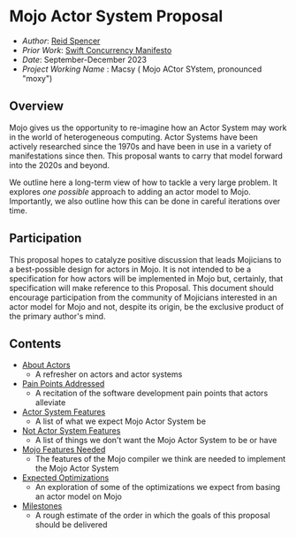 # Mojo Actor System Proposal

* _Author_: [Reid Spencer](https://github.com/reid-spencer)
* _Prior Work_: [Swift Concurrency Manifesto](https://gist.github.com/lattner/31ed37682ef1576b16bca1432ea9f782)
* _Date_: September-December 2023
* _Project Working Name_ : Macsy ( Mojo ACtor SYstem, pronounced "moxy")

## Overview
Mojo gives us the opportunity to re-imagine how an Actor System may 
work in the world of heterogeneous computing. Actor Systems have been 
actively researched since the 1970s and have been in use in a variety of
manifestations since then. This proposal wants to carry that model forward into
the 2020s and beyond.
 
We outline here a long-term view of how to tackle a very large problem.
It explores *one possible* approach to adding an actor model to Mojo. 
Importantly, we also outline how this can be done in careful iterations
over time.

## Participation
This proposal hopes to catalyze positive discussion that leads Mojicians to a
best-possible design for actors in Mojo. It is not intended to be a
specification for how actors will be implemented in Mojo but, certainly, that
specification will make reference to this Proposal. This document should
encourage participation from the community of Mojicians interested in an
actor model for Mojo and not, despite its origin, be the exclusive product of
the primary author's mind.

## Contents
* [About Actors](about-actors.md)
  * A refresher on actors and actor systems 
* [Pain Points Addressed](pain-points-addressed.md) 
  * A recitation of the software development pain points that actors alleviate
* [Actor System Features](actor-system-features.md)
  * A list of what we expect Mojo Actor System be
* [Not Actor System Features](not-actor-system-features.md)
  * A list of things we don't want the Mojo Actor System to be or have
* [Mojo Features Needed](mojo-features-needed.md)
  * The features of the Mojo compiler we think are needed to implement the
  Mojo Actor System
* [Expected Optimizations](expected-optimizations.md)
  * An exploration of some of the optimizations we expect from basing an 
  actor model on Mojo 
* [Milestones](milestones.md)
  * A rough estimate of the order in which the goals of this proposal should
    be delivered
